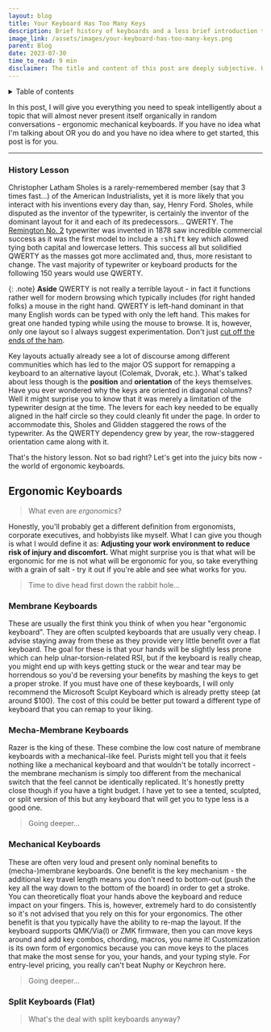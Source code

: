 ```yaml
---
layout: blog
title: Your Keyboard Has Too Many Keys
description: Brief history of keyboards and a less brief introduction to the world of ergonomic keyboards.
image_link: /assets/images/your-keyboard-has-too-many-keys.png
parent: Blog
date: 2023-07-30
time_to_read: 9 min
disclaimer: The title and content of this post are deeply subjective. Ultimately, do what works for you.
---
```


<details markdown="block">
  <summary class="text-delta">
    Table of contents
  </summary>
1. TOC
{:toc}
</details>

In this post, I will give you everything you need to speak intelligently about a topic that will almost never present itself organically in random conversations - ergonomic mechanical keyboards. If you have no idea what I'm talking about OR you do and you have no idea where to get started, this post is for you.

---

### History Lesson

Christopher Latham Sholes is a rarely-remembered member (say that 3 times fast...) of the American Industrialists, yet it is more likely that you interact with his inventions every day than, say, Henry Ford. Sholes, while disputed as the inventor of the typewriter, is certainly the inventor of the dominant layout for it and each of its predecessors... QWERTY. The [Remington No. 2](https://americanhistory.si.edu/collections/search/object/nmah_687313) typewriter was invented in 1878 saw incredible commercial success as it was the first model to include a <kbd>⇧shift</kbd> key which allowed tying both capital and lowercase letters. This success all but solidified QWERTY as the masses got more acclimated and, thus, more resistant to change. The vast majority of typewriter or keyboard products for the following 150 years would use QWERTY.

{: .note}
**Aside** QWERTY is not really a terrible layout - in fact it functions rather well for modern browsing which typically includes (for right handed folks) a mouse in the right hand. QWERTY is left-hand dominant in that many English words can be typed with only the left hand. This makes for great one handed typing while using the mouse to browse. It is, however, only one layout so I always suggest experimentation. Don't just [cut off the ends of the ham](https://executiveforum.com/cutting-off-the-ends-of-the-ham/).

Key layouts actually already see a lot of discourse among different communities which has led to the major OS support for remapping a keyboard to an alternative layout (Colemak, Dvorak, etc.). What's talked about less though is the **position** and **orientation** of the keys themselves. Have you ever wondered why the keys are oriented in diagonal columns? Well it might surprise you to know that it was merely a limitation of the typewriter design at the time. The levers for each key needed to be equally aligned in the half circle so they could cleanly fit under the page. In order to accommodate this, Sholes and Glidden staggered the rows of the typewriter. As the QWERTY dependency grew by year, the row-staggered orientation came along with it. 

That's the history lesson. Not so bad right? Let's get into the juicy bits now - the world of ergonomic keyboards.

## Ergonomic Keyboards

> What even are *ergonomics*?

Honestly, you'll probably get a different definition from ergonomists, corporate executives, and hobbyists like myself. What I can give you though is what I would define it as: **Adjusting your work environment to reduce risk of injury and discomfort.** What might surprise you is that what will be ergonomic for me is not what will be ergonomic for you, so take everything with a grain of salt - try it out if you're able and see what works for you.

> Time to dive head first down the rabbit hole...

### Membrane Keyboards
These are usually the first think you think of when you hear "ergonomic keyboard". They are often sculpted keyboards that are usually very cheap. I advise staying away from these as they provide very little benefit over a flat keyboard. The goal for these is that your hands will be slightly less prone which can help ulnar-torsion-related RSI, but if the keyboard is really cheap, you might end up with keys getting stuck or the wear and tear may be horrendous so you'd be reversing your benefits by mashing the keys to get a proper stroke. If you must have one of these keyboards, I will only recommend the Microsoft Sculpt Keyboard which is already pretty steep (at around $100). The cost of this could be better put toward a different type of keyboard that you can remap to your liking.

### Mecha-Membrane Keyboards
Razer is the king of these. These combine the low cost nature of membrane keyboards with a mechanical-like feel. Purists might tell you that it feels nothing like a mechanical keyboard and that wouldn't be totally incorrect - the membrane mechanism is simply too different from the mechanical switch that the feel cannot be identically replicated. It's honestly pretty close though if you have a tight budget. I have yet to see a tented, sculpted, or split version of this but any keyboard that will get you to type less is a good one.

> Going deeper...

### Mechanical Keyboards
These are often very loud and present only nominal benefits to (mecha-)membrane keyboards. One benefit is the key mechanism - the additional key travel length means you don't need to bottom-out (push the key all the way down to the bottom of the board) in order to get a stroke. You can theoretically float your hands above the keyboard and reduce impact on your fingers. This is, however, extremely hard to do consistently so it's not advised that you rely on this for your ergonomics. The other benefit is that you typically have the ability to re-map the layout. If the keyboard supports QMK/Via(l) or ZMK firmware, then you can move keys around and add key combos, chording, macros, you name it! Customization is its own form of ergonomics because you can move keys to the places that make the most sense for you, your hands, and your typing style.
For entry-level pricing, you really can't beat Nuphy or Keychron here. 

> Going deeper...

### Split Keyboards (Flat)
> What's the deal with split keyboards anyway?

